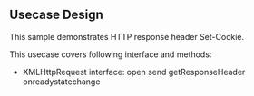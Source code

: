 ## Usecase Design

This sample demonstrates HTTP response header Set-Cookie.

This usecase covers following interface and methods:

* XMLHttpRequest interface: open send getResponseHeader onreadystatechange
